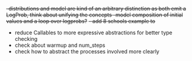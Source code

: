 ~~-distributions and model are kind of an arbitrary distinction as both emit a LogProb, think about unifying the concepts
    -model composition of initial values and a loop over logprobs?~~
~~- add 8 schools example to~~ 
- reduce Callables to more expressive abstractions for better type checking
- check about warmup and num_steps
- check how to abstract the processes involved more clearly